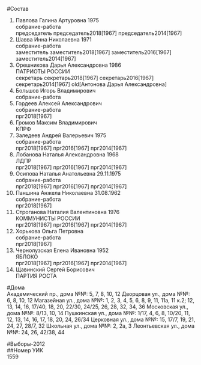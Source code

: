 #Состав  
1. Павлова Галина Артуровна 1975  
    собрание-работа  
    председатель председатель2018[1967] председатель2014[1967]  
2. Шавва Инна Николаевна 1971  
    собрание-работа  
    заместитель заместитель2018[1967] заместитель2016[1967] заместитель2014[1967]  
3. Орешникова Дарья Александровна 1986  
    ПАТРИОТЫ РОССИИ  
    секретарь секретарь2018[1967] секретарь2016[1967] секретарь2014[1967] old[Антонова Дарья Александровна]  
4. Большов Игорь Владимирович  
    собрание-работа  
5. Гордеев Алексей Александрович  
    собрание-работа  
    прг2018[1967]  
6. Громов Максим Владимирович  
    КПРФ  
7. Заледеев Андрей Валерьевич 1975  
    собрание-работа  
    прг2018[1967] прг2016[1967] прг2014[1967]  
8. Лобанова Наталья Александровна 1968  
    ЛДПР  
    прг2018[1967] прг2016[1967] прг2014[1967]  
9. Осипова Наталья Анатольевна 29.11.1975  
    собрание-работа  
    прг2018[1967] прг2016[1967] прг2014[1967]  
10. Паншина Анжела Николаевна 31.08.1962  
    собрание-работа  
    прг2018[1967]  
11. Строганова Наталия Валентиновна 1976  
    КОММУНИСТЫ РОССИИ  
    прг2018[1967] прг2016[1967] прг2014[1967]  
12. Хорькова Ольга Петровна  
    собрание-работа  
    прг2018[1967]  
13. Чернолузская Елена Ивановна 1952  
    ЯБЛОКО  
    прг2018[1967] прг2016[1967] прг2014[1967]  
14. Щавинский Сергей Борисович  
    ПАРТИЯ РОСТА  
  
#Дома  
Академический пр., дома №№: 5, 7, 8, 10, 12 Дворцовая ул., дома №№: 6, 8, 10, 12 Магазейная ул., дома №№: 1, 2, 3, 4, 5, 6, 8, 9, 11, 11а, 11 к.2; 12, 13, 14, 16, 17/40, 18, 20, 22/30, 24/25, 26, 28, 32, 34, 36  Московская ул., дома №№: 8/13, 10, 14 Пушкинская ул., дома №№: 1/17, 4, 6, 8, 10/20, 11, 12, 13, 14, 16, 17, 18, 20, 24, 26/34 Церковная ул., дома №№: 15, 17/7, 19, 21, 24, 27, 28/7, 32 Школьная ул., дома №№: 2, 2а, 3 Леонтьевская ул., дома №№: 24, 26, 42/38, 44  
  
#Выборы-2012  
##Номер УИК  
1559  

